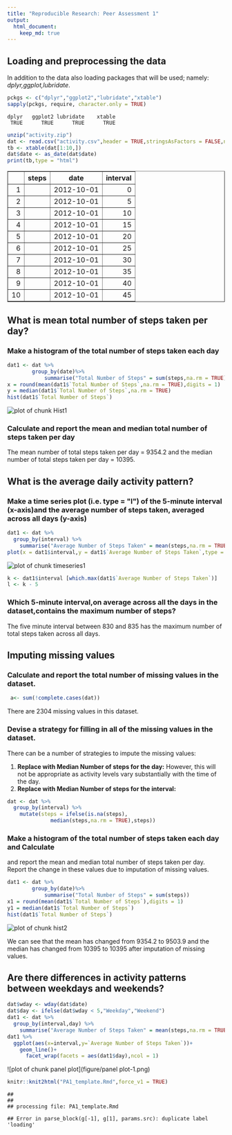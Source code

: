 ```yaml
---
title: "Reproducible Research: Peer Assessment 1"
output: 
  html_document:
    keep_md: true
---
```



## Loading and preprocessing the data   
In addition to the data also loading packages that will be used; namely: *dplyr,ggplot,lubridate*.  


```r
pckgs <- c("dplyr","ggplot2","lubridate","xtable")
sapply(pckgs, require, character.only = TRUE)
```

    dplyr   ggplot2 lubridate    xtable 
     TRUE      TRUE      TRUE      TRUE 

```r
unzip("activity.zip")
dat <- read.csv("activity.csv",header = TRUE,stringsAsFactors = FALSE,na.strings = "NA")
tb <- xtable(dat[1:10,])
dat$date <- as_date(dat$date)
print(tb,type = "html")
```

<!-- html table generated in R 3.6.0 by xtable 1.8-4 package -->
<!-- Tue Sep 24 10:35:14 2019 -->
<table border=1>
<tr> <th>  </th> <th> steps </th> <th> date </th> <th> interval </th>  </tr>
  <tr> <td align="right"> 1 </td> <td align="right">  </td> <td> 2012-10-01 </td> <td align="right">   0 </td> </tr>
  <tr> <td align="right"> 2 </td> <td align="right">  </td> <td> 2012-10-01 </td> <td align="right">   5 </td> </tr>
  <tr> <td align="right"> 3 </td> <td align="right">  </td> <td> 2012-10-01 </td> <td align="right">  10 </td> </tr>
  <tr> <td align="right"> 4 </td> <td align="right">  </td> <td> 2012-10-01 </td> <td align="right">  15 </td> </tr>
  <tr> <td align="right"> 5 </td> <td align="right">  </td> <td> 2012-10-01 </td> <td align="right">  20 </td> </tr>
  <tr> <td align="right"> 6 </td> <td align="right">  </td> <td> 2012-10-01 </td> <td align="right">  25 </td> </tr>
  <tr> <td align="right"> 7 </td> <td align="right">  </td> <td> 2012-10-01 </td> <td align="right">  30 </td> </tr>
  <tr> <td align="right"> 8 </td> <td align="right">  </td> <td> 2012-10-01 </td> <td align="right">  35 </td> </tr>
  <tr> <td align="right"> 9 </td> <td align="right">  </td> <td> 2012-10-01 </td> <td align="right">  40 </td> </tr>
  <tr> <td align="right"> 10 </td> <td align="right">  </td> <td> 2012-10-01 </td> <td align="right">  45 </td> </tr>
   </table>
  
## What is mean total number of steps taken per day?  
### Make a histogram of the total number of steps taken each day  

```r
dat1 <- dat %>%
        group_by(date)%>%
            summarise("Total Number of Steps" = sum(steps,na.rm = TRUE))
x = round(mean(dat1$`Total Number of Steps`,na.rm = TRUE),digits = 1)
y = median(dat1$`Total Number of Steps`,na.rm = TRUE)
hist(dat1$`Total Number of Steps`)
```

![plot of chunk Hist1](figure/Hist1-1.png)


### Calculate and report the mean and median total number of steps taken per day  

The mean number of total steps taken per day = 9354.2 and the median number of total steps taken per day = 10395.  

## What is the average daily activity pattern?  

### Make a time series plot (i.e. type = "l") of the 5-minute interval (x-axis)and the average number of steps taken, averaged across all days (y-axis)  


```r
dat1 <- dat %>% 
  group_by(interval) %>% 
    summarise("Average Number of Steps Taken" = mean(steps,na.rm = TRUE))
plot(x = dat1$interval,y = dat1$`Average Number of Steps Taken`,type = "l")
```

![plot of chunk timeseries1](figure/timeseries1-1.png)

```r
k <- dat1$interval [which.max(dat1$`Average Number of Steps Taken`)]
l <- k - 5
```

### Which 5-minute interval,on average across all the days in the dataset,contains the maximum number of steps?  

The five minute interval between 830 and 835 has the maximum number of total steps taken across all days.

## Imputing missing values

### Calculate and report the total number of missing values in the dataset.  

```r
 a<- sum(!complete.cases(dat))
```

There are 2304 missing values in this dataset.

### Devise a strategy for filling in all of the missing values in the dataset.  
There can be a number of strategies to impute the missing values:  
1. **Replace with Median Number of steps for the day:**  However, this will not be appropriate as activity levels vary substantially with the time of the day.  
2. **Replace with Median Number of steps for the interval:**  

```r
dat <- dat %>%
  group_by(interval) %>%
    mutate(steps = ifelse(is.na(steps),
              median(steps,na.rm = TRUE),steps))
```

### Make a histogram of the total number of steps taken each day and Calculate
and report the mean and median total number of steps taken per day. Report the change in these values due to imputation of missing values.


```r
dat1 <- dat %>%
        group_by(date)%>%
            summarise("Total Number of Steps" = sum(steps))
x1 = round(mean(dat1$`Total Number of Steps`),digits = 1)
y1 = median(dat1$`Total Number of Steps`)
hist(dat1$`Total Number of Steps`)
```

![plot of chunk hist2](figure/hist2-1.png)

We can see that the mean has changed from 9354.2 to 9503.9 and the median has changed from 10395 to 10395 after imputation of missing values.  

## Are there differences in activity patterns between weekdays and weekends?


```r
dat$wday <- wday(dat$date)
dat$day <- ifelse(dat$wday < 5,"Weekday","Weekend")
dat1 <- dat %>% 
  group_by(interval,day) %>% 
    summarise("Average Number of Steps Taken" = mean(steps,na.rm = TRUE))
dat1 %>%
  ggplot(aes(x=interval,y=`Average Number of Steps Taken`))+
    geom_line()+
      facet_wrap(facets = aes(dat1$day),ncol = 1)
```

![plot of chunk panel plot](figure/panel plot-1.png)

```r
knitr::knit2html("PA1_template.Rmd",force_v1 = TRUE)
```

```
## 
## 
## processing file: PA1_template.Rmd
```

```
## Error in parse_block(g[-1], g[1], params.src): duplicate label 'loading'
```

